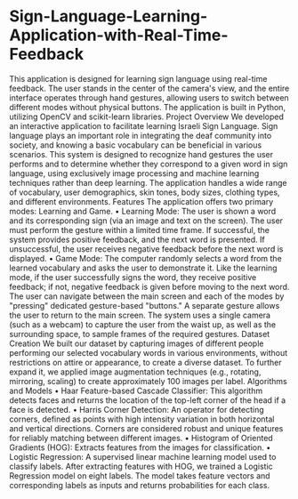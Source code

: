 # Sign-Language-Learning-Application-with-Real-Time-Feedback

This application is designed for learning sign language using real-time feedback. The user stands in the center of the camera's view, and the entire interface operates through hand gestures, allowing users to switch between different modes without physical buttons. The application is built in Python, utilizing OpenCV and scikit-learn libraries.
Project Overview
We developed an interactive application to facilitate learning Israeli Sign Language. Sign language plays an important role in integrating the deaf community into society, and knowing a basic vocabulary can be beneficial in various scenarios. This system is designed to recognize hand gestures the user performs and to determine whether they correspond to a given word in sign language, using exclusively image processing and machine learning techniques rather than deep learning. The application handles a wide range of vocabulary, user demographics, skin tones, body sizes, clothing types, and different environments.
Features
The application offers two primary modes: Learning and Game.
•	Learning Mode: The user is shown a word and its corresponding sign (via an image and text on the screen). The user must perform the gesture within a limited time frame. If successful, the system provides positive feedback, and the next word is presented. If unsuccessful, the user receives negative feedback before the next word is displayed.
•	Game Mode: The computer randomly selects a word from the learned vocabulary and asks the user to demonstrate it. Like the learning mode, if the user successfully signs the word, they receive positive feedback; if not, negative feedback is given before moving to the next word.
The user can navigate between the main screen and each of the modes by "pressing" dedicated gesture-based "buttons." A separate gesture allows the user to return to the main screen.
The system uses a single camera (such as a webcam) to capture the user from the waist up, as well as the surrounding space, to sample frames of the required gestures.
Dataset Creation
We built our dataset by capturing images of different people performing our selected vocabulary words in various environments, without restrictions on attire or appearance, to create a diverse dataset. To further expand it, we applied image augmentation techniques (e.g., rotating, mirroring, scaling) to create approximately 100 images per label.
Algorithms and Models
•	Haar Feature-based Cascade Classifier: This algorithm detects faces and returns the location of the top-left corner of the head if a face is detected.
•	Harris Corner Detection: An operator for detecting corners, defined as points with high intensity variation in both horizontal and vertical directions. Corners are considered robust and unique features for reliably matching between different images.
•	Histogram of Oriented Gradients (HOG): Extracts features from the images for classification.
•	Logistic Regression: A supervised linear machine learning model used to classify labels. After extracting features with HOG, we trained a Logistic Regression model on eight labels. The model takes feature vectors and corresponding labels as inputs and returns probabilities for each class.
